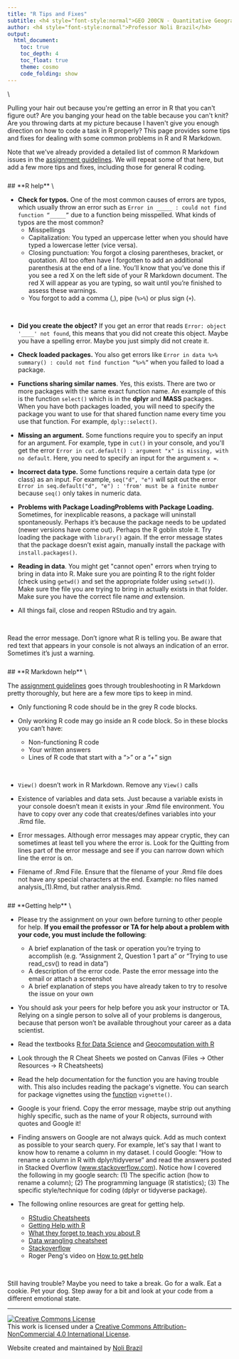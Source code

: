 ```yaml
---
title: "R Tips and Fixes"
subtitle: <h4 style="font-style:normal">GEO 200CN - Quantitative Geography</h4>
author: <h4 style="font-style:normal">Professor Noli Brazil</h4>
output: 
  html_document:
    toc: true
    toc_depth: 4
    toc_float: true
    theme: cosmo
    code_folding: show
---
```



<style>
p.comment {
background-color: #DBDBDB;
padding: 10px;
border: 1px solid black;
margin-left: 25px;
border-radius: 5px;
font-style: italic;
}

h1.title {
  font-weight: bold;
}

</style>
\




Pulling your hair out because you're getting an error in R that you can't figure out? Are you banging your head on the table because you can't knit? Are you throwing darts at my picture because I haven't give you enough direction on how to code a task in R properly? This page provides some tips and fixes for dealing with some common problems in R and R Markdown.

Note that we've already provided a detailed list of common R Markdown issues in the [assignment guidelines](https://geo200cn.github.io/hw_guidelines.html).  We will repeat some of that here, but add a few more tips and fixes, including those for general R coding.

<div style="margin-bottom:25px;">
</div>
## **R help**
\

* **Check for typos.** One of the most common causes of errors are typos, which usually throw an error such as `Error in _____ : could not find function “_____”` due to a function being misspelled.  What kinds of typos are the most common?
  - Misspellings
  - Capitalization: You typed an uppercase letter when you should have typed a lowercase letter (vice versa).
  - Closing punctuation: You forgot a closing parentheses, bracket, or quotation. All too often have I forgotten to add an additional parenthesis at the end of a line. You’ll know that you’ve done this if you see a red X on the left side of your R Markdown document. The red X will appear as you are typing, so wait until you’re finished to assess these warnings.
  - You forgot to add a comma (,), pipe (`%>%`) or plus sign (`+`). 

<br>

* **Did you create the object?**  If you get an error that reads `Error: object '____' not found`, this means that you did not create this object.  Maybe you have a spelling error.  Maybe you just simply did not create it.

* **Check loaded packages.** You also get errors like `Error in data %>% summary() : could not find function “%>%”` when you failed to load a package. 

* **Functions sharing similar names**.  Yes, this exists.  There are two or more packages with the same exact function name.  An example of this is the function `select()` which is in the **dplyr** and **MASS** packages.  When you have both packages loaded, you will need to specify the package you want to use for that shared function name every time you use that function.  For example, `dply::select()`.

* **Missing an argument.** Some functions require you to specify an input for an argument.  For example, type in `cut()` in your console, and you'll get the error `Error in cut.default() : argument "x" is missing, with no default`.  Here, you need to specify an input for the argument `x =`.

* **Incorrect data type.** Some functions require a certain data type (or class) as an input.  For example, `seq("d", "e")` will spit out the error `Error in seq.default("d", "e") : 'from' must be a finite number` because `seq()` only takes in numeric data.

* **Problems with Package LoadingProblems with Package Loading.** Sometimes, for inexplicable reasons, a package will uninstall spontaneously. Perhaps it’s because the package needs to be updated (newer versions have come out). Perhaps the R goblin stole it. Try loading the package with `library()` again. If the error message states that the package doesn’t exist again, manually install the package with `install.packages()`.

* **Reading in data**. You might get "cannot open" errors when trying to bring in data into R. Make sure you are pointing R to the right folder (check using `getwd()` and set the appropriate folder using `setwd()`).  Make sure the file you are trying to bring in actually exists in that folder. Make sure you have the correct file name *and* extension.

* All things fail, close and reopen RStudio and try again.

<br>

Read the error message. Don’t ignore what R is telling you. Be aware that red text that appears in your console is not always an indication of an error. Sometimes it’s just a warning.




<div style="margin-bottom:25px;">
</div>
## **R Markdown help**
\

The [assignment guidelines](https://geo200cn.github.io/hw_guidelines.html) goes through troubleshooting in R Markdown pretty thoroughly, but here are a few more tips to keep in mind.

* Only functioning R code should be in the grey R code blocks. 

* Only working R code may go inside an R code block. So in these blocks you can’t have:
  - Non-functioning R code
  - Your written answers 
  - Lines of R code that start with a “>” or a “+” sign

<br>

* `View()` doesn’t work in R Markdown. Remove any `View()` calls

* Existence of variables and data sets. Just because a variable exists in your console doesn’t mean it exists in your .Rmd file environment.  You have to copy over any code that creates/defines variables into your .Rmd file.  

*  Error messages. Although error messages may appear cryptic, they can sometimes at least tell you where the error is. Look for the Quitting from lines part of the error message and see if you can narrow down which line the error is on.

* Filename of .Rmd File. Ensure that the filename of your .Rmd file does not have any special characters at the end.  Example: no files named analysis_(1).Rmd, but rather analysis.Rmd. 


<div style="margin-bottom:25px;">
</div>
## **Getting help**
\

* Please try the assignment on your own before turning to other people for help. **If you email the professor or TA for help about a problem with your code, you must include the following**:
  + A brief explanation of the task or operation you’re trying to accomplish (e.g. “Assignment 2, Question 1 part a” or “Trying to use read_csv() to read in data”)
  + A description of the error code. Paste the error message into the email or attach a screenshot
  + A brief explanation of steps you have already taken to try to resolve the issue on your own

* You should ask your peers for help before you ask your instructor or TA. Relying on a single person to solve all of your problems is dangerous, because that person won’t be available throughout your career as a data scientist.

* Read the textbooks [R for Data Science](http://r4ds.had.co.nz/index.html) and [Geocomputation with R](https://geocompr.robinlovelace.net/)

* Look through the R Cheat Sheets we posted on Canvas (Files -> Other Resources -> R Cheatsheets)

* Read the help documentation for the function you are having trouble with.  This also includes reading the package's vignette.  You can search for package vignettes using the [function](https://rdrr.io/r/utils/vignette.html) `vignette()`.

* Google is your friend. Copy the error message, maybe strip out anything highly specific, such as the name of your R objects, surround with quotes and Google it!

* Finding answers on Google are not always quick. Add as much context as possible to your search query. For example, let's say that I want to know how to rename a column in my dataset. I could Google: “How to rename a column in R with dplyr/tidyverse” and read the answers posted in Stacked Overflow (www.stackoverflow.com). Notice how I covered the following in my google search: (1) The specific action (how to rename a column); (2) The programming language (R statistics); (3) The specific style/technique for coding (dplyr or tidyverse package).

* The following online resources are great for getting help.

  - [RStudio Cheatsheets](https://rstudio.com/resources/cheatsheets/)
  - [Getting Help with R](https://www.r-project.org/help.html)
  - [What they forget to teach you about R](https://rstats.wtf/)
  - [Data wrangling cheatsheet](https://raw.githubusercontent.com/rstudio/cheatsheets/main/data-transformation.pdf)
  - [Stackoverflow](https://stackoverflow.com/questions/tagged/r)
  - Roger Peng's video on [How to get help](https://www.youtube.com/watch?v=ZFaWxxzouCY&feature=youtu.be)

<br>

Still having trouble? Maybe you need to take a break.  Go for a walk. Eat a cookie. Pet your dog. Step away for a bit and look at your code from a different emotional state.


***


<a rel="license" href="http://creativecommons.org/licenses/by-nc/4.0/"><img alt="Creative Commons License" style="border-width:0" src="https://i.creativecommons.org/l/by-nc/4.0/88x31.png" /></a><br />This work is licensed under a <a rel="license" href="http://creativecommons.org/licenses/by-nc/4.0/">Creative Commons Attribution-NonCommercial 4.0 International License</a>.


Website created and maintained by [Noli Brazil](https://nbrazil.faculty.ucdavis.edu/)
